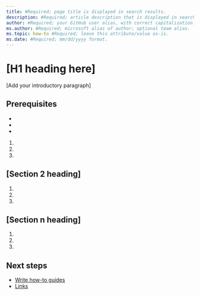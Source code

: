 ```yaml
---
title: #Required; page title is displayed in search results. 
description: #Required; article description that is displayed in search results. 
author: #Required; your GitHub user alias, with correct capitalization.
ms.author: #Required; microsoft alias of author; optional team alias.
ms.topic: how-to #Required; leave this attribute/value as-is.
ms.date: #Required; mm/dd/yyyy format.
---
```


<!--Remove all the comments in this template before you sign-off or merge to the main branch.-->

<!--This template provides the basic structure of a how-to article. See the [write a how-to topic](write-a how-to.md) in the contributor guide.

To provide feedback on this template contact [bace feedback](mailto:templateswg@microsoft.com).-->

<!--1. H1. Required. Start your H1 with “How-to:” followed by a verb phrase. Pick an H1 that clearly conveys the task the user will complete.-->

# [H1 heading here]

<!--2. Introductory paragraph. Lead with a light intro that describes, in customer-friendly language, what the customer will learn, or do, or accomplish. Answer the fundamental “why would I want to do this?” question. Keep it short.-->

[Add your introductory paragraph]

<!--3. Prerequisites. Optional. If you need prerequisites, make them your first H2 in a how-to guide. Use clear language and use a list format.-->

## Prerequisites

- <!--prerequisite 1-->
- <!--prerequisite 2-->
- <!--prerequisite n-->
<!--remove this section if prerequisites are not needed-->

<!--4. H2s.Required. A how-to article explains how to do a task. The bulk of each H2 should be a procedure.->

## [Section 1 heading]
<!--Introduction paragraph-->
1. <!--Step 1-->
1. <!--Step 2-->
1. <!--Step n-->

## [Section 2 heading]
<!--Introduction paragraph-->
1. <!--Step 1-->
1. <!--Step 2-->
1. <!--Step n-->

## [Section n heading]
<!--Introduction paragraph-->
1. <!--Step 1-->
1. <!--Step 2-->
1. <!--Step n-->

<!--5. Next steps. Optional. Provide no more than three next steps. Include some context so the customer can determine why they would click the link.-->

## Next steps

<!--Add a context sentence for the following links-->

- [Write how-to guides](contribute-how-to-write-howto.md)
- [Links](links-how-to.md)

<!--Remove all the comments in this template before you sign-off or merge to the main branch.-->
